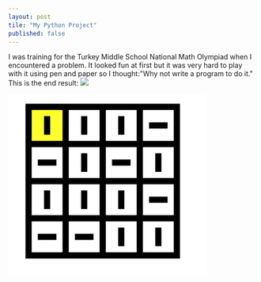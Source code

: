 ```yaml
---
layout: post
tile: "My Python Project"
published: false
---
```

I was training for the Turkey Middle School National Math Olympiad when I encountered a problem. It looked fun at first but 
it was very hard to play with it using pen and paper so I thought:"Why not write a program to do it."
This is the end result: ![](https://github.com/emnom/Switches-Playground)

![](https://raw.githubusercontent.com/emnom/Switches-Playground/master/Capture.PNG)